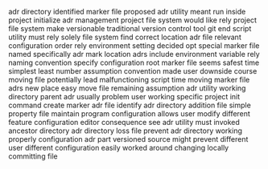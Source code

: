 adr directory identified marker file proposed adr utility meant run inside project initialize adr management project file system would like rely project file system make versionable traditional version control tool git end script utility must rely solely file system find correct location adr file relevant configuration order rely environment setting decided opt special marker file named specifically adr mark location adrs include environment variable rely naming convention specify configuration root marker file seems safest time simplest least number assumption convention made user downside course moving file potentially lead malfunctioning script time moving marker file adrs new place easy move file remaining assumption adr utility working directory parent adr usually problem user working specific project init command create marker adr file identify adr directory addition file simple property file maintain program configuration allows user modify different feature configuration editor consequence see adr utility must invoked ancestor directory adr directory loss file prevent adr directory working properly configuration adr part versioned source might prevent different user different configuration easily worked around changing locally committing file